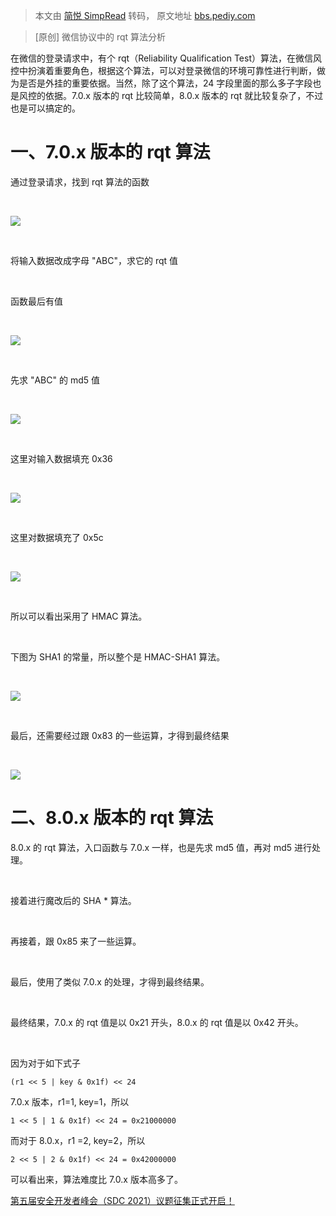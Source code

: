 > 本文由 [简悦 SimpRead](http://ksria.com/simpread/) 转码， 原文地址 [bbs.pediy.com](https://bbs.pediy.com/thread-268087.htm)

> [原创] 微信协议中的 rqt 算法分析

在微信的登录请求中，有个 rqt（Reliability Qualification Test）算法，在微信风控中扮演着重要角色，根据这个算法，可以对登录微信的环境可靠性进行判断，做为是否是外挂的重要依据。当然，除了这个算法，24 字段里面的那么多子字段也是风控的依据。7.0.x 版本的 rqt 比较简单，8.0.x 版本的 rqt 就比较复杂了，不过也是可以搞定的。

一、7.0.x 版本的 rqt 算法
==================

通过登录请求，找到 rqt 算法的函数

 

![](https://bbs.pediy.com/upload/attach/202106/860390_XVHW9SPQ3N6UPWQ.png)

 

将输入数据改成字母 "ABC"，求它的 rqt 值

 

函数最后有值

 

![](https://bbs.pediy.com/upload/attach/202106/860390_WJSBGSK3NXNBAZK.png)

 

先求 "ABC" 的 md5 值

 

![](https://bbs.pediy.com/upload/attach/202106/860390_QJ9TU5RNZQZY594.png)

 

这里对输入数据填充 0x36

 

![](https://bbs.pediy.com/upload/attach/202106/860390_D5ZU89VH98YC3BW.png)

 

这里对数据填充了 0x5c

 

![](https://bbs.pediy.com/upload/attach/202106/860390_WQ8P55ARHF96W6V.png)

 

所以可以看出采用了 HMAC 算法。

 

下图为 SHA1 的常量，所以整个是 HMAC-SHA1 算法。

 

![](https://bbs.pediy.com/upload/attach/202106/860390_9WSJ23NXFBCPQXE.png)

 

最后，还需要经过跟 0x83 的一些运算，才得到最终结果

 

![](https://bbs.pediy.com/upload/attach/202106/860390_NPKDJSWEMHN7V43.png)

二、8.0.x 版本的 rqt 算法
==================

8.0.x 的 rqt 算法，入口函数与 7.0.x 一样，也是先求 md5 值，再对 md5 进行处理。

 

接着进行魔改后的 SHA * 算法。

 

再接着，跟 0x85 来了一些运算。

 

最后，使用了类似 7.0.x 的处理，才得到最终结果。

 

最终结果，7.0.x 的 rqt 值是以 0x21 开头，8.0.x 的 rqt 值是以 0x42 开头。

 

因为对于如下式子

```
(r1 << 5 | key & 0x1f) << 24

```

7.0.x 版本，r1=1, key=1，所以

```
1 << 5 | 1 & 0x1f) << 24 = 0x21000000

```

而对于 8.0.x，r1 =2, key=2，所以

```
2 << 5 | 2 & 0x1f) << 24 = 0x42000000

```

可以看出来，算法难度比 7.0.x 版本高多了。

[第五届安全开发者峰会（SDC 2021）议题征集正式开启！](https://bbs.pediy.com/thread-266645.htm)